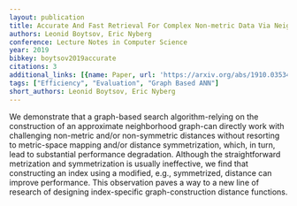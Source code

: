 ```yaml
---
layout: publication
title: Accurate And Fast Retrieval For Complex Non-metric Data Via Neighborhood Graphs
authors: Leonid Boytsov, Eric Nyberg
conference: Lecture Notes in Computer Science
year: 2019
bibkey: boytsov2019accurate
citations: 3
additional_links: [{name: Paper, url: 'https://arxiv.org/abs/1910.03534'}]
tags: ["Efficiency", "Evaluation", "Graph Based ANN"]
short_authors: Leonid Boytsov, Eric Nyberg
---
```

We demonstrate that a graph-based search algorithm-relying on the
construction of an approximate neighborhood graph-can directly work with
challenging non-metric and/or non-symmetric distances without resorting to
metric-space mapping and/or distance symmetrization, which, in turn, lead to
substantial performance degradation. Although the straightforward metrization
and symmetrization is usually ineffective, we find that constructing an index
using a modified, e.g., symmetrized, distance can improve performance. This
observation paves a way to a new line of research of designing index-specific
graph-construction distance functions.